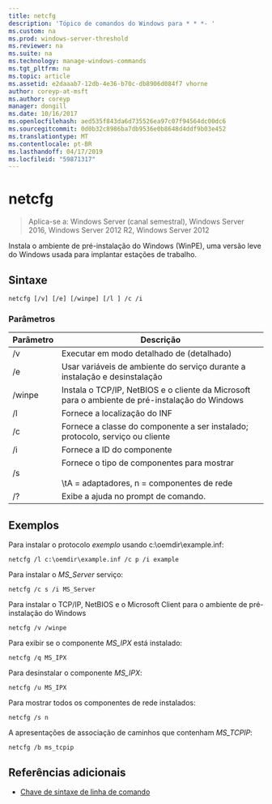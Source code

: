 ```yaml
---
title: netcfg
description: 'Tópico de comandos do Windows para * * *- '
ms.custom: na
ms.prod: windows-server-threshold
ms.reviewer: na
ms.suite: na
ms.technology: manage-windows-commands
ms.tgt_pltfrm: na
ms.topic: article
ms.assetid: e2daaab7-12db-4e36-b70c-db8906d084f7 vhorne
author: coreyp-at-msft
ms.author: coreyp
manager: dongill
ms.date: 10/16/2017
ms.openlocfilehash: aed535f843da6d735526ea97c07f94564dc00dc6
ms.sourcegitcommit: 0d0b32c8986ba7db9536e0b8648d4ddf9b03e452
ms.translationtype: MT
ms.contentlocale: pt-BR
ms.lasthandoff: 04/17/2019
ms.locfileid: "59871317"
---
```

# <a name="netcfg"></a>netcfg

>Aplica-se a: Windows Server (canal semestral), Windows Server 2016, Windows Server 2012 R2, Windows Server 2012

Instala o ambiente de pré-instalação do Windows (WinPE), uma versão leve do Windows usada para implantar estações de trabalho.   
## <a name="syntax"></a>Sintaxe  
```  
netcfg [/v] [/e] [/winpe] [/l ] /c /i  
```  
### <a name="parameters"></a>Parâmetros  
|Parâmetro|Descrição|  
|-------|--------|  
|/v|Executar em modo detalhado de (detalhado)|  
|/e|Usar variáveis de ambiente do serviço durante a instalação e desinstalação|  
|/winpe|Instala o TCP/IP, NetBIOS e o cliente da Microsoft para o ambiente de pré-instalação do Windows|  
|/l|Fornece a localização do INF|  
|/c|Fornece a classe do componente a ser instalado; protocolo, serviço ou cliente|  
|/i|Fornece a ID do componente|  
|/s|Fornece o tipo de componentes para mostrar<br /><br />\tA = adaptadores, n = componentes de rede|  
|/?|Exibe a ajuda no prompt de comando.|  
## <a name="BKMK_Examples"></a>Exemplos  
Para instalar o protocolo *exemplo* usando c:\oemdir\example.inf:  
```  
netcfg /l c:\oemdir\example.inf /c p /i example  
```  
Para instalar o *MS_Server* serviço:  
```  
netcfg /c s /i MS_Server  
```  
Para instalar o TCP/IP, NetBIOS e o Microsoft Client para o ambiente de pré-instalação do Windows  
```  
netcfg /v /winpe  
```  
Para exibir se o componente *MS_IPX* está instalado:  
```  
netcfg /q MS_IPX  
```  
Para desinstalar o componente *MS_IPX*:  
```  
netcfg /u MS_IPX  
```  
Para mostrar todos os componentes de rede instalados:  
```  
netcfg /s n  
```  
A apresentações de associação de caminhos que contenham *MS_TCPIP*:  
```  
netcfg /b ms_tcpip  
```  
## <a name="additional-references"></a>Referências adicionais  
-   [Chave de sintaxe de linha de comando](command-line-syntax-key.md)  
